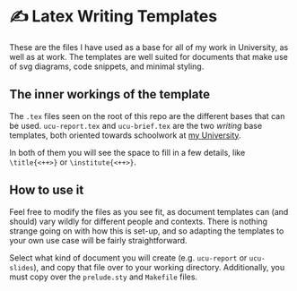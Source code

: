 # ✍️ Latex Writing Templates

These are the files I have used as a base for all of my work in University, as
well as at work.
The templates are well suited for documents that make use of svg diagrams, code
snippets, and minimal styling.

## The inner workings of the template

The `.tex` files seen on the root of this repo are the different bases that
can be used.
`ucu-report.tex` and `ucu-brief.tex` are the two _writing_ base templates, both
oriented towards schoolwork at [my University](https://ucu.edu.uy).

In both of them you will see the space to fill in a few details, like
`\title{<++>}` or `\institute{<++>}`.

## How to use it

Feel free to modify the files as you see fit, as document templates can (and
should) vary wildly for different people and contexts.
There is nothing strange going on with how this is set-up, and so adapting the
templates to your own use case will be fairly straightforward.

Select what kind of document you will create (e.g. `ucu-report` or
`ucu-slides`), and copy that file over to your working directory.
Additionally, you must copy over the `prelude.sty` and `Makefile` files.
